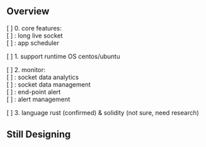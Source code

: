 ## Overview

  [ ] 0. core features:  
    [ ] : long live socket  
    [ ] : app scheduler  

  [ ] 1. support runtime OS centos/ubuntu  

  [ ] 2. monitor:  
    [ ] : socket data analytics  
    [ ] : socket data management  
    [ ] : end-point alert  
    [ ] : alert management  

  [ ] 3. language rust (confirmed) & solidity (not sure, need research)  

## Still Designing
